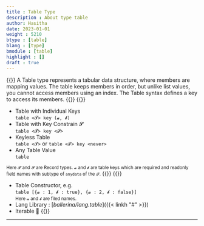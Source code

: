 ```yaml
---
title : Table Type
description : About type table
author: Hasitha
date: 2023-01-01
weight : 5210
btype : [table]
blang : [type]
bmodule : [table]
highlight : []
draft : true
---
```

{{<md class="summary">}} 
A Table type represents a tabular data structure, where members are mapping values. The table keeps members in order, but unlike list values, you cannot access members using an index. The Table syntax defines a key to access its members. 
{{</md>}}
{{<md class="syntax">}}
* Table with Individual Keys <br> `table <𝓣> key (𝓪, 𝓫)`
* Table with Key Constrain 𝓢 <br> `table <𝓣> key <𝓢>`
* Keyless Table <br> `table <𝓣>` or `table <𝓣> key <never>`
* Any Table Value <br> `table`

<small>Here 𝓣 and 𝓢 are Record types. 𝓪 and 𝓫 are table keys which are required and readonly field names with subtype of `anydata` of the 𝓣.</small>
{{</md>}}
{{<md class="tldr">}}
* Table Constructor, e.g. <br>`table [{𝓪 : 1, 𝓫 : true}, {𝓪 : 2, 𝓫 : false}]` <br>  <small>Here 𝓪 and 𝓫 are filed names.</small>
* Lang Library : [*ballerina/lang.table*]({{< linkh "#" >}})
* Iterable 🔁
{{</md>}}
<!--more-->
<hr>
